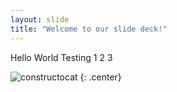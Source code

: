 ```yaml
---
layout: slide
title: "Welcome to our slide deck!"
---
```


Hello World Testing 1 2 3

![constructocat](https://octodex.github.com/images/constructocat2.jpg)
{: .center}
